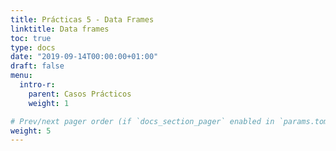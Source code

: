 ```yaml
---
title: Prácticas 5 - Data Frames
linktitle: Data frames
toc: true
type: docs
date: "2019-09-14T00:00:00+01:00"
draft: false
menu:
  intro-r:
    parent: Casos Prácticos
    weight: 1

# Prev/next pager order (if `docs_section_pager` enabled in `params.toml`)
weight: 5
---
```

